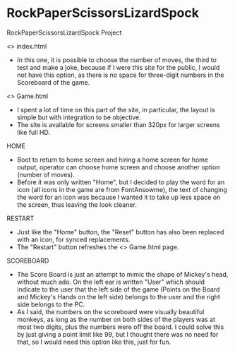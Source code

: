 # RockPaperScissorsLizardSpock
 RockPaperScissorsLizardSpock Project

<> index.html

- In this one, it is possible to choose the number of moves, the third to test and make a joke, because if I were this site for the public, I would not have this option, as there is no space for three-digit numbers in the Scoreboard of the game.

<> Game.html

- I spent a lot of time on this part of the site, in particular, the layout is simple but with integration to be objective.
- The site is available for screens smaller than 320px for larger screens like full HD.

HOME

- Boot to return to home screen and hiring a home screen for home output, operator can choose home screen and choose another option (number of moves).
- Before it was only written "Home", but I decided to play the word for an icon (all icons in the game are from FontAnsowme), the text of changing the word for an icon was because I wanted it to take up less space on the screen, thus leaving the look cleaner.

RESTART

- Just like the "Home" button, the "Reset" button has also been replaced with an icon, for synced replacements.
- The "Restart" button refreshes the <> Game.html page.

SCOREBOARD

- The Score Board is just an attempt to mimic the shape of Mickey's head, without much ado. On the left ear is written "User" which should indicate to the user that the left side of the game (Points on the Board and Mickey's Hands on the left side) belongs to the user and the right side belongs to the PC.
- As I said, the numbers on the scoreboard were visually beautiful monkeys, as long as the number on both sides of the players was at most two digits, plus the numbers were off the board. I could solve this by just giving a point limit like 99, but I thought there was no need for that, so I would need this option like this, just for fun.

